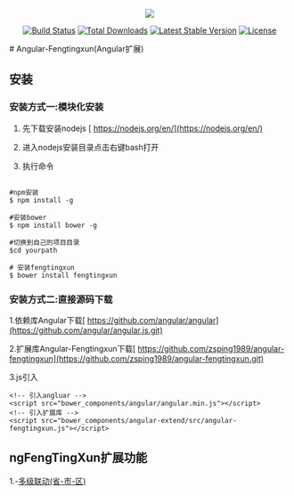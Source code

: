 <p align="center">
<a href="https://data.ftxjoy.com/home/auth/login">
<img src="https://www.ftxjoy.com/images/logo.png">
</a>
</p>

<p align="center">
<a href="#"><img src="https://travis-ci.org/laravel/framework.svg" alt="Build Status"></a>
<a href="#"><img src="https://poser.pugx.org/laravel/framework/d/total.svg" alt="Total Downloads"></a>
<a href="#"><img src="https://poser.pugx.org/laravel/framework/v/stable.svg" alt="Latest Stable Version"></a>
<a href="#"><img src="https://poser.pugx.org/laravel/framework/license.svg" alt="License"></a>
</p>
# Angular-Fengtingxun(Angular扩展)

## 安装

### 安装方式一:模块化安装

1. 先下载安装nodejs [ https://nodejs.org/en/](https://nodejs.org/en/)

2. 进入nodejs安装目录点击右键bash打开

3. 执行命令

```

#npm安装
$ npm install -g

#安装bower
$ npm install bower -g

#切换到自己的项目目录
$cd yourpath

# 安装fengtingxun
$ bower install fengtingxun

```

### 安装方式二:直接源码下载

1.依赖库Angular下载[ https://github.com/angular/angular](https://github.com/angular/angular.js.git)

2.扩展库Angular-Fengtingxun下载[ https://github.com/zsping1989/angular-fengtingxun](https://github.com/zsping1989/angular-fengtingxun.git)

3.js引入

```
<!-- 引入angluar -->
<script src="bower_components/angular/angular.min.js"></script>
<!-- 引入扩展库 -->
<script src="bower_components/angular-extend/src/angular-fengtingxun.js"></script>

```

## ngFengTingXun扩展功能

1.-[多级联动(省-市-区)](./wiki/directives/multilevel-move.md)

